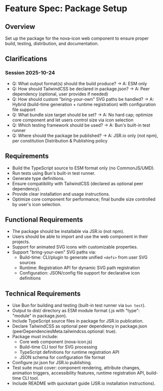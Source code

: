 # Feature Spec: Package Setup

## Overview
Set up the package for the nova-icon web component to ensure proper build, testing, distribution, and documentation.

## Clarifications

### Session 2025-10-24
- Q: What output format(s) should the build produce? → A: ESM only
- Q: How should TailwindCSS be declared in package.json? → A: Peer dependency (optional, user provides if needed)
- Q: How should custom "bring-your-own" SVG paths be handled? → A: Hybrid (build-time generation + runtime registration) with configuration file support
- Q: What bundle size target should be set? → A: No hard cap; optimize core component and let users control size via icon selection
- Q: Which testing framework should be used? → A: Bun's built-in test runner
- Q: Where should the package be published? → A: JSR.io only (not npm), per constitution Distribution & Publishing policy

## Requirements
- Build the TypeScript source to ESM format only (no CommonJS/UMD).
- Run tests using Bun's built-in test runner.
- Generate type definitions.
- Ensure compatibility with TailwindCSS (declared as optional peer dependency).
- Provide clear installation and usage instructions.
- Optimize core component for performance; final bundle size controlled by user's icon selection.

## Functional Requirements
- The package should be installable via JSR.io (not npm).
- Users should be able to import and use the web component in their projects.
- Support for animated SVG icons with customizable properties.
- Support "bring-your-own" SVG paths via:
  - Build-time: CLI/plugin to generate unified `<defs>` from user SVG sources
  - Runtime: Registration API for dynamic SVG path registration
  - Configuration: JSON/config file support for declarative icon definitions

## Technical Requirements
- Use Bun for building and testing (built-in test runner via `bun test`).
- Output to dist/ directory as ESM module format (.js with "type": "module" in package.json).
- Include TypeScript source files in package for JSR.io publication.
- Declare TailwindCSS as optional peer dependency in package.json (peerDependenciesMeta.tailwindcss.optional: true).
- Package must include:
  - Core web component (nova-icon.js)
  - Build-time CLI tool for SVG processing
  - TypeScript definitions for runtime registration API
  - JSON schema for configuration file format
- Configure jsr.json for JSR.io publishing.
- Test suite must cover: component rendering, attribute changes, animation triggers, accessibility features, runtime registration API, build-time CLI tool.
- Include README with quickstart guide (JSR.io installation instructions).
